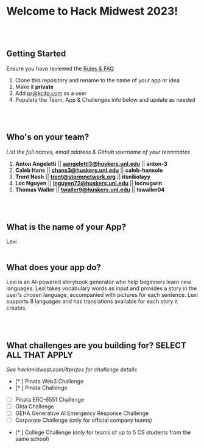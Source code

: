 # Welcome to Hack Midwest 2023!
<br /><br />


## Getting Started
Ensure you have reviewed the [Rules & FAQ](https://hackmidwest.com/#faq)
1. Clone this repository and rename to the name of your app or idea
2. Make it **private**
3. Add pr@kcitp.com as a user
4. Populate the Team, App & Challenges info below and update as needed

<br /><br />

## Who's on your team?
*List the full names,  email address & Github username of your teammates*

1.   **Anton Angeletti**  || **aangeletti3@huskers.unl.edu** || **anton-3**
2.   **Caleb Hans**  || **chans3@huskers.unl.edu** || **caleb-hansolo**
3.   **Trent Nash**  || **trent@stormnetwork.org** || **itsnikolayy**
4.   **Loc Nguyen**  || **lnguyen72@huskers.unl.edu** || **locnugwin**
5.   **Thomas Waller**  || **twaller9@huskers.unl.edu** || **tswaller04**

<br /><br />


## What is the name of your App?

Lexi
<br /><br />
## What does your app do?
Lexi is an AI-powered storybook generator who help beginners learn new languages. Lexi takes vocabulary words as input and provides a story in the user's chosen language, accompanied with pictures for each sentence. Lexi supports 8 languages and has translations available for each story it creates. 

<br /><br />


## What challenges are you building for? SELECT ALL THAT APPLY
*See hackmidwest.com/#prizes for challenge details*
- [* ]  Pinata Web3 Challenge
- [* ]  Pinata Challenge
- [ ]  Pinata ERC-6551 Challenge
- [ ]  Okta Challenge
- [ ]  GEHA Generative AI Emergency Response Challenge
- [ ]  Corporate Challenge (only for official company teams)
- [* ]  College Challenge (only for teams of up to 5 CS students from the same school)

<br /><br />




